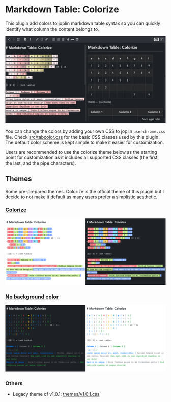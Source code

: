 # Markdown Table: Colorize

This plugin add colors to joplin markdown table syntax so you can quickly identify what column the content belongs to. 

![Preview v1.1.0](https://raw.githubusercontent.com/hieuthi/joplin-plugin-markdown-table-colorize/main/docs/preview-v1.1.4.png)

You can change the colors by adding your own CSS to joplin `userchrome.css` file.
Check [src/tabcolor.css](https://raw.githubusercontent.com/hieuthi/joplin-plugin-markdown-table-colorize/main/src/tabcolor.css) for the basic CSS classes used by this plugin. The default color scheme is kept simple to make it easier for customization.

Users are recommended to use the colorize theme below as the starting point for customization as it includes all supported CSS classes (the first, the last, and the pipe characters).

## Themes

Some pre-prepared themes. Colorize is the offical theme of this plugin but I decide to not make it default as many users prefer a simplistic aesthetic.

### [Colorize](https://raw.githubusercontent.com/hieuthi/joplin-plugin-markdown-table-colorize/main/themes/colorize.css)

![Colorize](https://raw.githubusercontent.com/hieuthi/joplin-plugin-markdown-table-colorize/main/docs/theme-colorize.png)

### [No background color](https://raw.githubusercontent.com/hieuthi/joplin-plugin-markdown-table-colorize/main/themes/nobackground.css)

![No background color](https://raw.githubusercontent.com/hieuthi/joplin-plugin-markdown-table-colorize/main/docs/theme-nobackground.png)

### Others
- Legacy theme of v1.0.1: [themes/v1.0.1.css](https://raw.githubusercontent.com/hieuthi/joplin-plugin-markdown-table-colorize/main/themes/v1.0.1.css)

